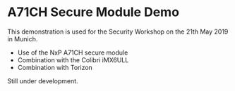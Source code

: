 # A71CH Secure Module Demo

This demonstration is used for the Security Workshop on the 21th May 2019 in Munich.

- Use of the NxP A71CH secure module
- Combination with the Colibri iMX6ULL
- Combination with Torizon

Still under development. 
